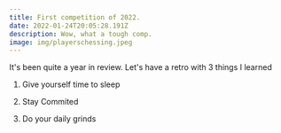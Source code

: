 ```yaml
---
title: First competition of 2022.
date: 2022-01-24T20:05:28.191Z
description: Wow, what a tough comp.
image: img/playerschessing.jpeg
---
```

It's been quite a year in review. Let's have a retro with 3 things I learned

1. Give yourself time to sleep

2. Stay Commited

3. Do your daily grinds